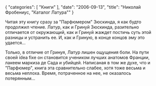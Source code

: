 {
   "categories": [
      "Книги"
   ],
   "date": "2006-09-13",
   "title": "Николай Фробениус, \"Каталог Латура\""
}

Читая эту книгу сразу за "Парфюмером" Зюскинда, я как будто продолжил чтение. Латур, как и Гринуй Зюскинда, разительно отличается от окружающий, как и Гринуй жаждет постичь суть этой разницы и устранить ее. И, как и Гриную, в конце концов эму это удается...

Только, в отличие от Гринуя, Латур лишен ощущения боли. На пути своей idea fixe он становится учеником лучших анатомов Франции, лакеем маркиза де Сада и убийцей. Написаная в том же духе, что и "Парфюмер", книга эта сравнительно слабее, хотя тоже весьма и весьма неплоха. Время, потраченное на нее, не оказалось потерянным...
